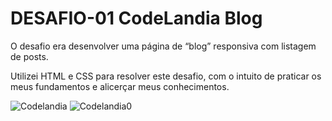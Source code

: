 # DESAFIO-01 CodeLandia Blog

O desafio era desenvolver uma página de “blog” responsiva com listagem de posts.

Utilizei HTML e CSS para resolver este desafio, com o intuito de praticar os meus fundamentos e alicerçar meus conhecimentos.

![Codelandia](https://github.com/JuanBarcelos/Desafio01-Iuri-Silva/blob/main/img/CodeLandia.png?raw=true)
![Codelandia0](https://github.com/JuanBarcelos/Desafio01-Iuri-Silva/blob/main/img/CodeLandia0.png?raw=true)
